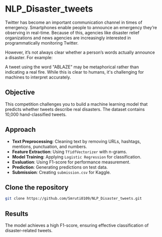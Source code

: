# NLP_Disaster_tweets
Twitter has become an important communication channel in times of emergency.
Smartphones enable people to announce an emergency they’re observing in real-time. Because of this, agencies like disaster relief organizations and news agencies are increasingly interested in programmatically monitoring Twitter.

However, it’s not always clear whether a person’s words actually announce a disaster. For example:

A tweet using the word "ABLAZE" may be metaphorical rather than indicating a real fire. While this is clear to humans, it's challenging for machines to interpret accurately.

## Objective
This competition challenges you to build a machine learning model that predicts whether tweets describe real disasters. The dataset contains 10,000 hand-classified tweets.

## Approach
- **Text Preprocessing**: Cleaning text by removing URLs, hashtags, mentions, punctuation, and numbers.
- **Feature Extraction**: Using `TfidfVectorizer` with n-grams.
- **Model Training**: Applying `Logistic Regression` for classification.
- **Evaluation**: Using F1-score for performance measurement.
- **Prediction**: Generating predictions on test data.
- **Submission**: Creating `submission.csv` for Kaggle.

## Clone the repository
```bash
git clone https://github.com/Smruti0109/NLP_Disaster_tweets.git
```
## Results
The model achieves a high F1-score, ensuring effective classification of disaster-related tweets.
